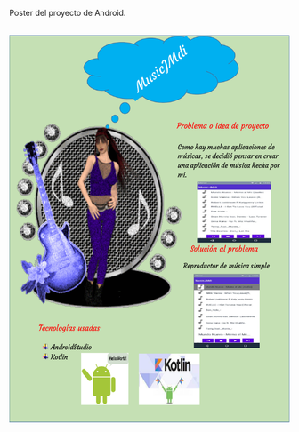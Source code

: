 Poster del proyecto de Android.

<br> 
<img height="700" src="https://github.com/Vento32L/Idea-de-Proyecto-Android/blob/main/docs/ideas/poster/Poster%20Proyecto-Electiva.pdf" > 
<br>